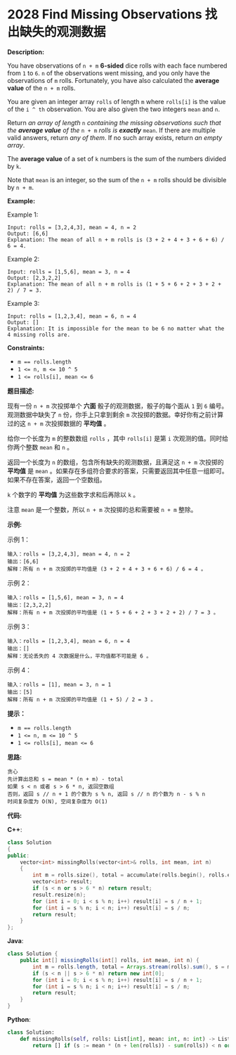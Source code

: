 # 2028 Find Missing Observations 找出缺失的观测数据

__Description:__

You have observations of `n + m` __6-sided__ dice rolls with each face numbered from `1` to `6`. `n` of the observations went missing, and you only have the observations of `m` rolls. Fortunately, you have also calculated the __average value__ of the `n + m` rolls.

You are given an integer array `rolls` of length `m` where `rolls[i]` is the value of the `i ^ th` observation. You are also given the two integers `mean` and `n`.

Return _an array of length_ `n` _containing the missing observations such that the __average value__ of the_ `n + m` _rolls is __exactly___ `mean`. If there are multiple valid answers, return _any of them_. If no such array exists, return _an empty array_.

The __average value__ of a set of `k` numbers is the sum of the numbers divided by `k`.

Note that `mean` is an integer, so the sum of the `n + m` rolls should be divisible by `n + m`.

__Example:__

Example 1:

```text
Input: rolls = [3,2,4,3], mean = 4, n = 2
Output: [6,6]
Explanation: The mean of all n + m rolls is (3 + 2 + 4 + 3 + 6 + 6) / 6 = 4.
```

Example 2:

```text
Input: rolls = [1,5,6], mean = 3, n = 4
Output: [2,3,2,2]
Explanation: The mean of all n + m rolls is (1 + 5 + 6 + 2 + 3 + 2 + 2) / 7 = 3.
```

Example 3:

```text
Input: rolls = [1,2,3,4], mean = 6, n = 4
Output: []
Explanation: It is impossible for the mean to be 6 no matter what the 4 missing rolls are.
```

__Constraints:__

- `m == rolls.length`
- `1 <= n, m <= 10 ^ 5`
- `1 <= rolls[i], mean <= 6`

__题目描述:__

现有一份 `n + m` 次投掷单个 __六面__ 骰子的观测数据，骰子的每个面从 `1` 到 `6` 编号。观测数据中缺失了 `n` 份，你手上只拿到剩余 `m` 次投掷的数据。幸好你有之前计算过的这 `n + m` 次投掷数据的 __平均值__ 。

给你一个长度为 `m` 的整数数组 `rolls` ，其中 `rolls[i]` 是第 `i` 次观测的值。同时给你两个整数 `mean` 和 `n` 。

返回一个长度为 `n` 的数组，包含所有缺失的观测数据，且满足这 `n + m` 次投掷的 __平均值__ 是 `mean` 。如果存在多组符合要求的答案，只需要返回其中任意一组即可。如果不存在答案，返回一个空数组。

`k` 个数字的 __平均值__ 为这些数字求和后再除以 `k` 。

注意 `mean` 是一个整数，所以 `n + m` 次投掷的总和需要被 `n + m` 整除。

__示例:__

示例 1：

```text
输入：rolls = [3,2,4,3], mean = 4, n = 2
输出：[6,6]
解释：所有 n + m 次投掷的平均值是 (3 + 2 + 4 + 3 + 6 + 6) / 6 = 4 。
```

示例 2：

```text
输入：rolls = [1,5,6], mean = 3, n = 4
输出：[2,3,2,2]
解释：所有 n + m 次投掷的平均值是 (1 + 5 + 6 + 2 + 3 + 2 + 2) / 7 = 3 。
```

示例 3：

```text
输入：rolls = [1,2,3,4], mean = 6, n = 4
输出：[]
解释：无论丢失的 4 次数据是什么，平均值都不可能是 6 。
```

示例 4：

```text
输入：rolls = [1], mean = 3, n = 1
输出：[5]
解释：所有 n + m 次投掷的平均值是 (1 + 5) / 2 = 3 。
```

__提示：__

- `m == rolls.length`
- `1 <= n, m <= 10 ^ 5`
- `1 <= rolls[i], mean <= 6`

__思路:__

```text
贪心
先计算出总和 s = mean * (n + m) - total
如果 s < n 或者 s > 6 * n, 返回空数组
否则，返回 s // n + 1 的个数为 s % n, 返回 s // n 的个数为 n - s % n
时间复杂度为 O(N), 空间复杂度为 O(1)
```

__代码:__

__C++__:

```C++
class Solution 
{
public:
    vector<int> missingRolls(vector<int>& rolls, int mean, int n) 
    {
        int m = rolls.size(), total = accumulate(rolls.begin(), rolls.end(), 0), s = mean * (m + n) - total;
        vector<int> result;
        if (s < n or s > 6 * n) return result;
        result.resize(n);
        for (int i = 0; i < s % n; i++) result[i] = s / n + 1;
        for (int i = s % n; i < n; i++) result[i] = s / n;
        return result;
    }
};
```

__Java__:

```Java
class Solution {
    public int[] missingRolls(int[] rolls, int mean, int n) {
        int m = rolls.length, total = Arrays.stream(rolls).sum(), s = mean * (m + n) - total, result[] = new int[n];
        if (s < n || s > 6 * n) return new int[0];
        for (int i = 0; i < s % n; i++) result[i] = s / n + 1;
        for (int i = s % n; i < n; i++) result[i] = s / n;
        return result;
    }
}
```

__Python__:

```Python
class Solution:
    def missingRolls(self, rolls: List[int], mean: int, n: int) -> List[int]:
        return [] if (s := mean * (n + len(rolls)) - sum(rolls)) < n or s > 6 * n else [s // n + 1] * (s % n) + [s // n] * (n - s % n)
```
